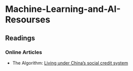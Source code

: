 # Machine-Learning-and-AI-Resourses
## Readings
### Online Articles
* The Algorithm: [Living under China’s social credit system](https://go.technologyreview.com/is-chinas-social-credit-system-misunderstood?)
